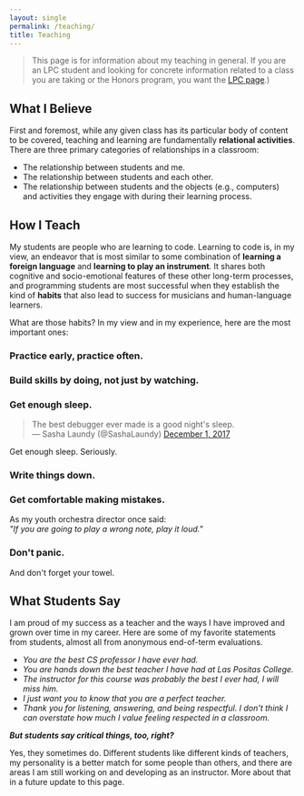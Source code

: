 ```yaml
---
layout: single
permalink: /teaching/
title: Teaching
---
```

> This page is for information about my teaching in general. If you are an LPC student and looking for concrete information related to a class you are taking or the Honors program, you want the [LPC page](/lpc/).)

## What I Believe

First and foremost, while any given class has its particular body of content to be covered,
teaching and learning are fundamentally **relational activities**. There are three primary categories of
relationships in a classroom:

- The relationship between students and me.
- The relationship between students and each other.
- The relationship between students and the objects (e.g., computers) and activities they engage with during their learning process.

## How I Teach

My students are people who are learning to code. Learning to code is,
in my view, an endeavor that is most similar to some combination of **learning a foreign language** and
**learning to play an instrument**. It shares both cognitive and socio-emotional features of these other long-term processes, and programming students are most successful when they establish the kind of **habits** that also lead to success for musicians and human-language learners.

What are those habits? In my view and in my experience, here are the most important ones:

### Practice early, practice often.

### Build skills by doing, not just by watching.

### Get enough sleep.

<blockquote class="twitter-tweet" data-lang="en"><p lang="en" dir="ltr">The best debugger ever made is a good night&#39;s sleep.<br />&mdash; Sasha Laundy (@SashaLaundy) <a href="https://twitter.com/SashaLaundy/status/936661004137635840?ref_src=twsrc%5Etfw">December 1, 2017</a></p></blockquote>

Get enough sleep. Seriously. 

### Write things down.

### Get comfortable making mistakes.

As my youth orchestra director once said:<br />
_"If you are going to play a wrong note, play it loud."_

### Don't panic.

And don't forget your towel.

## What Students Say

I am proud of my success as a teacher and the ways I have improved and grown
over time in my career. Here are some of my favorite statements from students,
almost all from anonymous end-of-term evaluations.

- _You are the best CS professor I have ever had._
- _You are hands down the best teacher I have had at Las Positas College._
- _The instructor for this course was probably the best I ever had, I will miss him._
- _I just want you to know that you are a perfect teacher._
- _Thank you for listening, answering, and being respectful. I don't think I can overstate how much I value feeling respected in a classroom._

_**But students say critical things, too, right?**_

Yes, they sometimes do. Different students like different kinds of teachers, my personality is a better match
for some people than others, and there are areas I am still working on and developing as an instructor.
More about that in a future update to this page.


<!--

- I can sometimes get impatient.

-->






